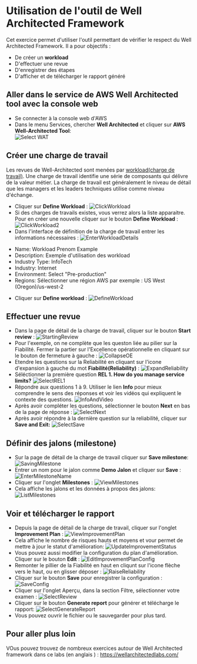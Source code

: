 # Utilisation de l'outil de Well Architected Framework

Cet exercice permet d'utiliser l'outil permettant de vérifier le respect du Well Architected Framework.
Il a pour objectifs :

* De créer un **workload**
* D'effectuer une revue
* D'enregistrer des étapes 
* D'afficher et de télécharger le rapport généré

## Aller dans le service de AWS Well Architected tool avec la console web
* Se connecter à la console web d'AWS
* Dans le menu Services, chercher  **Well Architected**  et cliquer sur  **AWS Well-Architected Tool**:  
![Select WAT](https://github.com/setheliot/aws-well-architected-labs/blob/master/Well-ArchitectedTool/100_Walkthrough_of_the_Well-Architected_Tool/Images/AWSWAT0.png)


## Créer une charge de travail 
Les revues de Well-Architected sont menées par  [workload(charge de travail)](https://wa.aws.amazon.com/wat.concept.workload.en.html). Une charge de travail identifie une série de composants qui délivre de la valeur métier. La charge de travail est généralement le niveau de détail que les managers et les leaders techniques utilise comme niveau d'échange.

* Cliquer sur **Define Workload** :
![ClickWorkload](https://github.com/setheliot/aws-well-architected-labs/tree/master/Well-ArchitectedTool/100_Walkthrough_of_the_Well-Architected_Tool/Images/AWSWAT1.png)
* Si des charges de travails existes, vous verrez alors la liste apparaitre. Pour en créer une nouvelle cliquer sur le bouton  **Define Workload** :
![ClickWorkload2](https://github.com/setheliot/aws-well-architected-labs/tree/master/Well-ArchitectedTool/100_Walkthrough_of_the_Well-Architected_Tool/Images/AWSWAT2.png)
* Dans l'interface de définition de la charge de travail entrer les informations nécessaires :
![EnterWorkloadDetails](https://github.com/awslabs/aws-well-architected-labs/tree/master/static/images/AWSWAT3.png)
- Name: Workload Prenom Example  
- Description: Exemple d'utilisation des workload
- Industry Type: InfoTech  
- Industry: Internet  
- Environment: Select "Pre-production"  
- Regions: Sélectionner une région AWS par exemple : US West (Oregon)/us-west-2  
* Cliquer sur  **Define workload** :
![DefineWorkload](https://github.com/awslabs/aws-well-architected-labs/tree/master/static/images/AWSWAT4.png)

## Effectuer une revue 
* Dans la page de détail de la charge de travail, cliquer sur le bouton **Start review** :
![StartingReview](https://github.com/awslabs/aws-well-architected-labs/tree/master/static/images/AWSWAT5.png)  
* Pour l'exemple, on ne complète que les queston liée au pilier sur la Fiabilité. Fermer la partier sur l'Excellence opérationnelle en cliquant sur le bouton de fermeture à gauche :
![CollapseOE](https://github.com/awslabs/aws-well-architected-labs/tree/master/static/images/AWSWAT6.png)
* Etendre les questions sur la Reliabilité en cliquant sur l'icone d'expansion à gauche du mot **Fiabilité(Reliability)** :
![ExpandReliability](https://github.com/awslabs/aws-well-architected-labs/tree/master/static/images/AWSWAT7.png)
* Séléctionner la première question **REL 1. How do you manage service limits?**
![SelectREL1](https://github.com/awslabs/aws-well-architected-labs/tree/master/static/images/AWSWAT8.png)
* Répondre aux questions 1 à 9. Utiliser le lien 
 **Info** pour mieux comprendre le sens des réponses et voir les vidéos qui expliquent le contexte des questions.
![InfoAndVideo](https://github.com/awslabs/aws-well-architected-labs/tree/master/static/images/AWSWAT9.png)
* Après avoir compléter les questions, sélectionner le bouton **Next** en bas de la page de réponse :
![SelectNext](https://github.com/awslabs/aws-well-architected-labs/tree/master/static/images/AWSWAT10.png)
* Après avoir répondre à la dernière question sur la reliabilité, cliquer sur  **Save and Exit:** 
![SelectSave](https://github.com/awslabs/aws-well-architected-labs/tree/master/static/images/AWSWAT11.png)

## Définir des jalons (milestone)
* Sur la page de détail de la charge de travail cliquer sur **Save milestone**:
![SavingMilestone](https://github.com/awslabs/aws-well-architected-labs/tree/master/static/images/AWSWAT12.png)  
* Entrer un nom pour le jalon comme **Demo Jalon** et cliquer sur **Save** :
![EnterMilestoneName](https://github.com/awslabs/aws-well-architected-labs/tree/master/static/images/AWSWAT13.png)
* Cliquer sur l'onglet **Milestones** :
![ViewMilestones](https://github.com/awslabs/aws-well-architected-labs/tree/master/static/images/AWSWAT14.png)
* Cela affiche les jalons et les données à propos des jalons:
![ListMilestones](https://github.com/awslabs/aws-well-architected-labs/tree/master/static/images/AWSWAT15.png)

## Voir et télécharger le rapport
* Depuis la page de détail de la charge de travail, cliquer sur l'onglet **Improvement Plan** :
![ViewImprovementPlan](https://github.com/awslabs/aws-well-architected-labs/tree/master/static/images/AWSWAT16.png)  
* Cela affiche le nombre de risques hauts et moyens et vour permet de mettre à jour le statut d'amélioration:
![UpdateImprovementStatus](https://github.com/awslabs/aws-well-architected-labs/tree/master/static/images/AWSWAT17.png)
* Vous pouvez aussi modifier la configuration du plan d'amélioration. Cliquer sur le bouton  **Edit** :
![EditImprovementPlanConfig](https://github.com/awslabs/aws-well-architected-labs/tree/master/static/images/AWSWAT18.png)
* Remonter le pillier de la Fiabilité en haut en cliqunt sur l'icone flèche vers le haut, ou en glisser déposer :
![RaiseReliability](https://github.com/awslabs/aws-well-architected-labs/tree/master/static/images/AWSWAT19.png)
* Cliquer sur le bouton **Save** pour enregistrer la configuration :
![SaveConfig](https://github.com/awslabs/aws-well-architected-labs/tree/master/static/images/AWSWAT20.png)
* Cliquer sur l'onglet Aperçu, dans la section Filtre, sélectionner votre examen :
![SelectReview](https://github.com/awslabs/aws-well-architected-labs/tree/master/static/images/AWSWAT21.png)
* Cliquer sur le bouton  **Generate report** pour générer et télécharge le rapport:
![SelectGenerateReport](https://github.com/awslabs/aws-well-architected-labs/tree/master/static/images/AWSWAT22.png)
* Vous pouvez ouvrir le fichier ou le sauvegarder pour plus tard.

## Pour aller plus loin

VOus pouvez trouvez de nombreux exercices autour de Well Architected framework dans ce labs (en anglais ) : 
https://wellarchitectedlabs.com/ 
